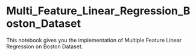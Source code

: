 # Multi_Feature_Linear_Regression_Boston_Dataset
This notebook gives you the implementation of Multiple Feature Linear Regression on Boston Dataset.
